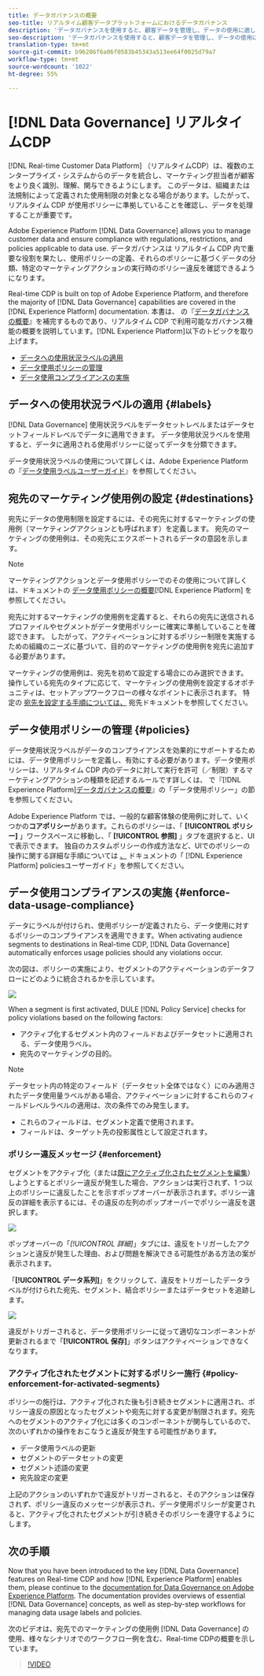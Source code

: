 ```yaml
---
title: データガバナンスの概要
seo-title: リアルタイム顧客データプラットフォームにおけるデータガバナンス
description: 'データガバナンスを使用すると、顧客データを管理し、データの使用に適した規制、制限、ポリシーへのコンプライアンスを確保できます。 '
seo-description: 'データガバナンスを使用すると、顧客データを管理し、データの使用に適した規制、制限、ポリシーへのコンプライアンスを確保できます。 '
translation-type: tm+mt
source-git-commit: b96286f6a06f0583b45343a513ee64f0025d79a7
workflow-type: tm+mt
source-wordcount: '1022'
ht-degree: 55%

---
```



# [!DNL Data Governance] リアルタイムCDP

[!DNL Real-time Customer Data Platform] （リアルタイムCDP）は、複数のエンタープライズ・システムからのデータを統合し、マーケティング担当者が顧客をより良く識別、理解、関与できるようにします。 このデータは、組織または法規制によって定義された使用制限の対象となる場合があります。したがって、リアルタイム CDP が使用ポリシーに準拠していることを確認し、データを処理することが重要です。

Adobe Experience Platform [!DNL Data Governance] allows you to manage customer data and ensure compliance with regulations, restrictions, and policies applicable to data use. データガバナンスは リアルタイム CDP 内で重要な役割を果たし、使用ポリシーの定義、それらのポリシーに基づくデータの分類、特定のマーケティングアクションの実行時のポリシー違反を確認できるようになります。

Real-time CDP is built on top of Adobe Experience Platform, and therefore the majority of [!DNL Data Governance] capabilities are covered in the [!DNL Experience Platform] documentation. 本書は、 の『[データガバナンスの概要](../../data-governance/home.md)』を補完するものであり、リアルタイム CDP で利用可能なガバナンス機能の概要を説明しています。[!DNL Experience Platform]以下のトピックを取り上げます。

* [データへの使用状況ラベルの適用](#labels)
* [データ使用ポリシーの管理](#policies)
* [データ使用コンプライアンスの実施](#enforce-data-usage-compliance)

## データへの使用状況ラベルの適用 {#labels}

[!DNL Data Governance] 使用状況ラベルをデータセットレベルまたはデータセットフィールドレベルでデータに適用できます。 データ使用状況ラベルを使用すると、データに適用される使用ポリシーに従ってデータを分類できます。

データ使用状況ラベルの使用について詳しくは、Adobe Experience Platform の『[データ使用ラベルユーザーガイド](../../data-governance/labels/overview.md)』を参照してください。

## 宛先のマーケティング使用例の設定 {#destinations}

宛先にデータの使用制限を設定するには、その宛先に対するマーケティングの使用例（マーケティングアクションとも呼ばれます）を定義します。 宛先のマーケティングの使用例は、その宛先にエクスポートされるデータの意図を示します。

>[!NOTE]
>
>マーケティングアクションとデータ使用ポリシーでのその使用について詳しくは、ドキュメントの [データ使用ポリシーの概要](../../data-governance/policies/overview.md)[!DNL Experience Platform] を参照してください。

宛先に対するマーケティングの使用例を定義すると、それらの宛先に送信されるプロファイルやセグメントがデータ使用ポリシーに確実に準拠していることを確認できます。 したがって、アクティベーションに対するポリシー制限を実施するための組織のニーズに基づいて、目的のマーケティングの使用例を宛先に追加する必要があります。

マーケティングの使用例は、宛先を初めて設定する場合にのみ選択できます。 操作している宛先のタイプに応じて、マーケティングの使用例を設定するオポチュニティは、セットアップワークフローの様々なポイントに表示されます。 特定の [宛先を設定する手順については、](../destinations/destinations-overview.md) 宛先ドキュメントを参照してください。


## データ使用ポリシーの管理 {#policies}

データ使用状況ラベルがデータのコンプライアンスを効果的にサポートするためには、データ使用ポリシーを定義し、有効にする必要があります。データ使用ポリシーは、リアルタイム CDP 内のデータに対して実行を許可（／制限）するマーケティングアクションの種類を記述するルールです詳しくは、 で『[!DNL Experience Platform][データガバナンスの概要](../../data-governance/home.md)』の「データ使用ポリシー」の節を参照してください。

Adobe Experience Platform では、一般的な顧客体験の使用例に対して、いくつかの&#x200B;**コアポリシー**&#x200B;があります。これらのポリシーは、「 **[!UICONTROL ポリシー]** 」ワークスペースに移動し、「 **[!UICONTROL 参照]** 」タブを選択すると、UIで表示できます。 独自のカスタムポリシーの作成方法など、UIでのポリシーの操作に関する詳細な手順については [、](../../data-governance/policies/user-guide.md) ドキュメントの「 [!DNL Experience Platform] policiesユーザーガイド」を参照してください。

## データ使用コンプライアンスの実施 {#enforce-data-usage-compliance}

データにラベルが付けられ、使用ポリシーが定義されたら、データ使用に対するポリシーのコンプライアンスを適用できます。When activating audience segments to destinations in Real-time CDP, [!DNL Data Governance] automatically enforces usage policies should any violations occur.

次の図は、ポリシーの実施により、セグメントのアクティベーションのデータフローにどのように統合されるかを示しています。

![](assets/enforcement-flow.png)

When a segment is first activated, DULE [!DNL Policy Service] checks for policy violations based on the following factors:

* アクティブ化するセグメント内のフィールドおよびデータセットに適用される、データ使用ラベル。
* 宛先のマーケティングの目的。

>[!NOTE]
>
>データセット内の特定のフィールド（データセット全体ではなく）にのみ適用されたデータ使用量ラベルがある場合、アクティベーションに対するこれらのフィールドレベルラベルの適用は、次の条件でのみ発生します。
>* これらのフィールドは、セグメント定義で使用されます。
>* フィールドは、ターゲット先の投影属性として設定されます。


### ポリシー違反メッセージ {#enforcement}

セグメントをアクティブ化（または[既にアクティブ化されたセグメントを編集](#policy-enforcement-for-activated-segments)）しようとするとポリシー違反が発生した場合、アクションは実行されず、1 つ以上のポリシーに違反したことを示すポップオーバーが表示されます。ポリシー違反の詳細を表示するには、その違反の左列のポップオーバーでポリシー違反を選択します。

![](assets/violation-popover.png)

ポップオーバーの「*[!UICONTROL 詳細]*」タブには、違反をトリガーしたアクションと違反が発生した理由、および問題を解決できる可能性がある方法の案が表示されます。

「**[!UICONTROL データ系列]**」をクリックして、違反をトリガーしたデータラベルが付けられた宛先、セグメント、結合ポリシーまたはデータセットを追跡します。

![](assets/data-lineage.png)

違反がトリガーされると、データ使用ポリシーに従って適切なコンポーネントが更新されるまで「**[!UICONTROL 保存]**」ボタンはアクティベーションできなくなります。

### アクティブ化されたセグメントに対するポリシー施行 {#policy-enforcement-for-activated-segments}

ポリシーの施行は、アクティブ化された後も引き続きセグメントに適用され、ポリシー違反の原因となったセグメントや宛先に対する変更が制限されます。宛先へのセグメントのアクティブ化には多くのコンポーネントが関与しているので、次のいずれかの操作をおこなうと違反が発生する可能性があります。

* データ使用ラベルの更新
* セグメントのデータセットの変更
* セグメント述語の変更
* 宛先設定の変更

上記のアクションのいずれかで違反がトリガーされると、そのアクションは保存されず、ポリシー違反のメッセージが表示され、データ使用ポリシーが変更されると、アクティブ化されたセグメントが引き続きそのポリシーを遵守するようにします。

## 次の手順

Now that you have been introduced to the key [!DNL Data Governance] features on Real-time CDP and how [!DNL Experience Platform] enables them, please continue to the [documentation for Data Governance on Adobe Experience Platform](../../data-governance/home.md). The documentation provides overviews of essential [!DNL Data Governance] concepts, as well as step-by-step workflows for managing data usage labels and policies.

次のビデオは、宛先でのマーケティングの使用例 [!DNL Data Governance] の使用、様々なシナリオでのワークフロー例を含む、Real-time CDPの概要を示しています。

>[!VIDEO](https://video.tv.adobe.com/v/33631?quality=12&learn=on)